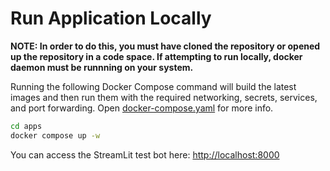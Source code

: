 # Run Application Locally

**NOTE: In order to do this, you must have cloned the repository or opened up the repository in a code space.  If attempting to run locally, docker daemon must be runnning on your system.**

Running the following Docker Compose command will build the latest images and then run them with the required networking, secrets, services, and port forwarding. Open [docker-compose.yaml](../../apps/docker-compose.yaml) for more info.

```bash
cd apps
docker compose up -w
```

You can access the StreamLit test bot here: <http://localhost:8000>
